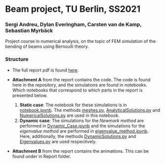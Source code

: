 # Beam project, TU Berlin, SS2021
### Sergi Andreu, Dylan Everingham, Carsten van de Kamp, Sebastian Myrbäck
Project course in numerical analysis, on the topic of FEM simulation of the bending of beams using Bernoulli theory.

### Structure

* The full report pdf is found [here](Report_Numerical_Analysis_of_Vibrating_Beams.pdf). 
* **Attachment A** from the report contains the code. The code is found here in the repository, and the simulations are found in notebooks. Which notebooks that correspond to which parts in the report is presented below.

  1. **Static case**: The notebook for these simulations is in [notebook.ipynb](notebook.ipynb). The methods [meshes.py](meshes.py), [AnalyticalSolutions.py](AnalyticalSolutions.py) and [NumericalSolutions.py](NumericalSolutions.py) are used in this notebook. 
  2. **Dynamic case**: The simulations for the *Newmark method* are performed in [Dynamic_Case.ipynb](Dynamic_Case.ipynb) and the simulations for the *eigenvalue method* are performed in [eigenvalue_method.ipynb](eigenvalue_method.ipynb). Here, additionally, the methods [DynamicSolutions.py](DynamicSolutions.py) and [Eigenvalues.py](Eigenvalues.py) are used respectively.
* **Attachment B** from the report contains the animations. This can be found under in Report folder.


